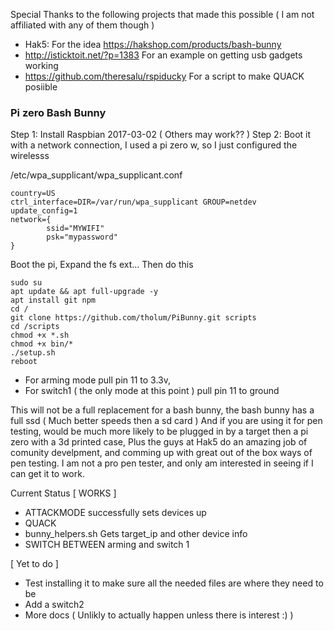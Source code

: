 Special Thanks to the following projects that made this possible ( I am not affiliated with any of them though )
* Hak5: For the idea https://hakshop.com/products/bash-bunny 
* http://isticktoit.net/?p=1383 For an example on getting usb gadgets working
* https://github.com/theresalu/rspiducky For a script to make QUACK posiible




### Pi zero Bash Bunny

Step 1: Install Raspbian 2017-03-02 ( Others may work?? )
Step 2: Boot it with a network connection, I used a pi zero w, so I just configured the wirelesss

/etc/wpa_supplicant/wpa_supplicant.conf

```
country=US
ctrl_interface=DIR=/var/run/wpa_supplicant GROUP=netdev
update_config=1
network={
        ssid="MYWIFI"
        psk="mypassword"
}
```

Boot the pi, Expand the fs ext... Then do this

```
sudo su
apt update && apt full-upgrade -y
apt install git npm
cd /
git clone https://github.com/tholum/PiBunny.git scripts
cd /scripts
chmod +x *.sh
chmod +x bin/*
./setup.sh
reboot
```

* For arming mode pull pin 11 to 3.3v, 
* For switch1 ( the only mode at this point ) pull pin 11 to ground


This will not be a full replacement for a bash bunny, the bash bunny has a full ssd ( Much better speeds then a sd card ) And if you are using it for pen testing, would be much more likely to be plugged in by a target then a pi zero with a 3d printed case, Plus the guys at Hak5 do an amazing job of comunity develpment, and comming up with great out of the box ways of pen testing. I am not a pro pen tester, and only am interested in seeing if I can get it to work.

Current Status
[ WORKS ]
* ATTACKMODE successfully sets devices up
* QUACK
* bunny_helpers.sh Gets target_ip and other device info
* SWITCH BETWEEN arming and switch 1

[ Yet to do ]
* Test installing it to make sure all the needed files are where they need to be
* Add a switch2
* More docs ( Unlikly to actually happen unless there is interest :) )


